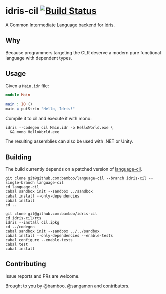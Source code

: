# idris-cil [![Build Status](https://travis-ci.org/bamboo/idris-cil.png?branch=master)](https://travis-ci.org/bamboo/idris-cil)

A Common Intermediate Language backend for [Idris](http://www.idris-lang.org/).

## Why

Because programmers targeting the CLR deserve a modern pure functional language with dependent types.

## Usage

Given a `Main.idr` file:

```idris
module Main

main : IO ()
main = putStrLn "Hello, Idris!"
```

Compile it to cil and execute it with mono:

```
idris --codegen cil Main.idr -o HelloWorld.exe \
  && mono HelloWorld.exe
```

The resulting assemblies can also be used with .NET or Unity.

## Building

The build currently depends on a patched version of [language-cil](https://github.com/tomlokhorst/language-cil).

```
git clone git@github.com:bamboo/language-cil --branch idris-cil --single-branch language-cil
cd language-cil
cabal sandbox init --sandbox ../sandbox
cabal install --only-dependencies
cabal install
cd ..

git clone git@github.com:bamboo/idris-cil
cd idris-cil/rts
idris --install cil.ipkg
cd ../codegen
cabal sandbox init --sandbox ../../sandbox
cabal install --only-dependencies --enable-tests
cabal configure --enable-tests
cabal test
cabal install
```

## Contributing

Issue reports and PRs are welcome.

Brought to you by @bamboo, @sangamon and [contributors](https://github.com/bamboo/idris-cil/graphs/contributors).


